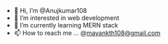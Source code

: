 - 👋 Hi, I’m @Anujkumar108
- 👀 I’m interested in web development 
- 🌱 I’m currently learning MERN stack 
- 📫 How to reach me ... @mayankth108@gmail.com

<!---
Anujkumar108/Anujkumar108 is a ✨ special ✨ repository because its `README.md` (this file) appears on your GitHub profile.
You can click the Preview link to take a look at your changes.
--->
